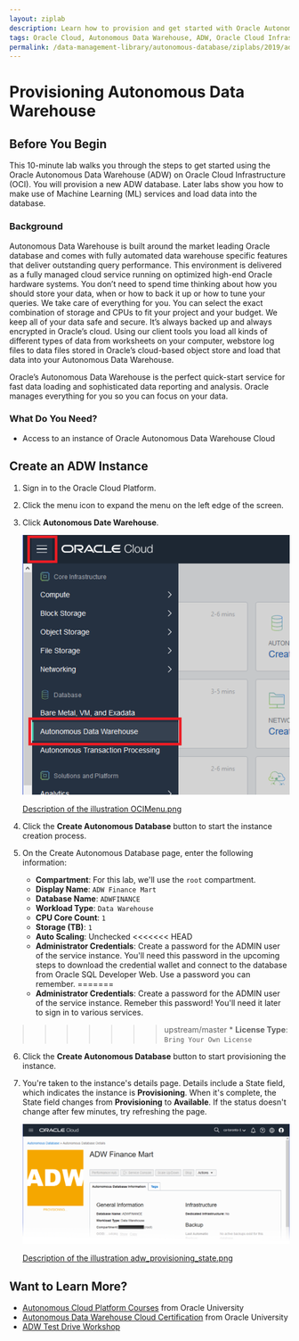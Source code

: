 ```yaml
---
layout: ziplab
description: Learn how to provision and get started with Oracle Autonomous Data Warehouse.
tags: Oracle Cloud, Autonomous Data Warehouse, ADW, Oracle Cloud Infrastructure, OCI
permalink: /data-management-library/autonomous-database/ziplabs/2019/adw-provisioning/index.html
---
```

# Provisioning Autonomous Data Warehouse #

## Before You Begin ##
This 10-minute lab walks you through the steps to get started using the Oracle Autonomous Data Warehouse (ADW) on Oracle Cloud Infrastructure (OCI). You will provision a new ADW database. Later labs show you how to make use of Machine Learning (ML) services and load data into the database.

### Background ###
Autonomous Data Warehouse is built around the market leading Oracle database and comes with fully automated data warehouse specific features that deliver outstanding query performance.  This environment is delivered as a fully managed cloud service running on optimized high-end Oracle hardware systems.  You don’t need to spend time thinking about how you should store your data, when or how to back it up or how to tune your queries.  We take care of everything for you.  You can select the exact combination of storage and CPUs to fit your project and your budget. We keep all of your data safe and secure.  It’s always backed up and always encrypted in Oracle’s cloud.  Using our client tools you load all kinds of different types of data from worksheets on your computer, webstore log files to data files stored in Oracle’s cloud-based object store and load that data into your Autonomous Data Warehouse.

Oracle’s Autonomous Data Warehouse is the perfect quick-start service for fast data loading and sophisticated data reporting and analysis.  Oracle manages everything for you so you can focus on your data.

### What Do You Need? ###
* Access to an instance of Oracle Autonomous Data Warehouse Cloud


## Create an ADW Instance ##
1. Sign in to the Oracle Cloud Platform. 
2. Click the menu icon to expand the menu on the left edge of the screen.
3. Click **Autonomous Date Warehouse**.

    ![](img/OCIMenu.png)

    [Description of the illustration OCIMenu.png](files/OCIMenu.txt)

4. Click the **Create Autonomous Database** button to start the instance creation process.
5. On the Create Autonomous Database page, enter the following information:
     * **Compartment**: For this lab, we'll use the `root` compartment.
     * **Display Name**: `ADW Finance Mart`
     * **Database Name**: `ADWFINANCE`
     * **Workload Type**: `Data Warehouse`
     * **CPU Core Count**: `1`
     * **Storage (TB)**:  `1`
     * **Auto Scaling**: Unchecked
<<<<<<< HEAD
     * **Administrator Credentials**: Create a password for the ADMIN user of the service instance. You'll need this password in the upcoming steps to download the credential wallet and connect to the database from Oracle SQL Developer Web.  Use a password you can remember.
=======
     * **Administrator Credentials**: Create a password for the ADMIN user of the service instance. Remeber this password! You'll need it later to sign in to various services.
>>>>>>> upstream/master
     * **License Type**: `Bring Your Own License`
6. Click the **Create Autonomous Database** button to start provisioning the instance. 
7. You're taken to the instance's details page. Details include a State field, which indicates the instance is **Provisioning**. When it's complete, the State field changes from **Provisioning** to **Available**. If the status doesn't change after few minutes, try refreshing the page.

    ![](img/adw_provisioning_state.png)

    [Description of the illustration adw_provisioning_state.png](files/adw_provisioning_state.txt)


## Want to Learn More? ##
* [Autonomous Cloud Platform Courses](https://learn.oracle.com/pls/web_prod-plq-dad/dl4_pages.getpage?page=dl4homepage&get_params=offering:35573#filtersGroup1=&filtersGroup2=.f667&filtersGroup3=&filtersGroup4=&filtersGroup5=&filtersSearch=) from Oracle University 
* [Autonomous Data Warehouse Cloud Certification](https://education.oracle.com/en/data-management/autonomous-database/product_817?certPage=true) from Oracle University
* [ADW Test Drive Workshop](https://oracle.github.io/learning-library/workshops/journey4-adwc/?page=README.md)


